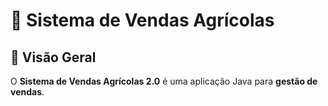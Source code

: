 # 🌱 Sistema de Vendas Agrícolas 

## 📌 Visão Geral
O **Sistema de Vendas Agrícolas 2.0** é uma aplicação Java para **gestão de vendas**.
